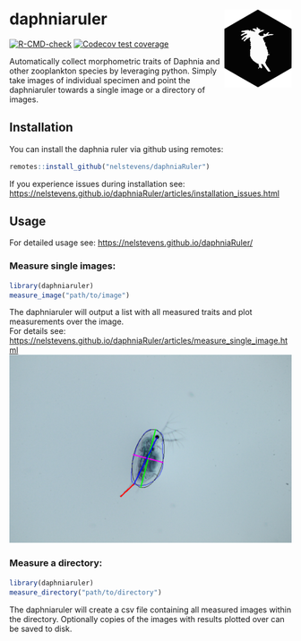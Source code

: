 
# daphniaruler <a href='https://nelstevens.github.io/daphniaRuler'><img src='man/figures/logo.svg' align="right" height="139" /></a>

<!-- badges: start -->
[![R-CMD-check](https://github.com/nelstevens/daphniaRuler/workflows/R-CMD-check/badge.svg)](https://github.com/nelstevens/daphniaRuler/actions)
[![Codecov test coverage](https://codecov.io/gh/nelstevens/daphniaRuler/branch/main/graph/badge.svg)](https://codecov.io/gh/nelstevens/daphniaRuler?branch=main)
<!-- badges: end -->

Automatically collect morphometric traits of Daphnia and other zooplankton species by leveraging python. Simply take images of individual specimen and point the daphniaruler towards a single image or a directory of images.

## Installation

You can install the daphnia ruler via github using remotes:

``` r
remotes::install_github("nelstevens/daphniaRuler")
```
If you experience issues during installation see: https://nelstevens.github.io/daphniaRuler/articles/installation_issues.html
## Usage
For detailed usage see: https://nelstevens.github.io/daphniaRuler/

### Measure single images:

``` r
library(daphniaruler)
measure_image("path/to/image")
```
The daphniaruler will output a list with all measured traits and plot measurements over the image.  
For details see: https://nelstevens.github.io/daphniaRuler/articles/measure_single_image.html
![](man/figures/example1_out.png)

### Measure a directory: 
``` r
library(daphniaruler)
measure_directory("path/to/directory")
```
The daphniaruler will create a csv file containing all measured images within
the directory. Optionally copies of the images with results plotted over can
be saved to disk.

